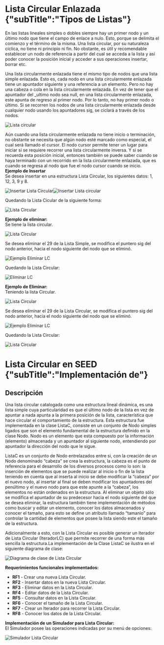# Lista Circular Enlazada {"subTitle":"Tipos de Listas"}

En las listas lineales simples o dobles siempre hay un primer nodo y un último nodo que tiene el campo de enlace a nulo. Esto, porque se delimita el comienzo y el término de la misma. Una lista circular, por su naturaleza cíclica, no tiene ni principio ni fin. No obstante, es útil y recomendable establecer un nodo de referencia a partir del cual se acceda a la lista y así poder conocer la posición inicial y acceder a sus operaciones insertar, borrar etc.  
  
Una lista circularmente enlazada tiene el mismo tipo de nodos que una lista simple enlazada. Esto es, cada nodo en una lista circularmente enlazada tiene un apuntador siguiente y una referencia a un elemento. Pero no hay una cabeza o cola en la lista circularmente enlazada. En vez de tener que el apuntador del \_ultimo nodo sea null, en una lista circularmente enlazada, este apunta de regreso al primer nodo. Por lo tanto, no hay primer nodo o último. Si se recorren los nodos de una lista circularmente enlazada desde cualquier nodo usando los apuntadores sig, se ciclará a través de los nodos.

![Lista circular](/assets/images/list/listaC_1.1.jpg)

Aún cuando una lista circularmente enlazada no tiene inicio o terminación, no obstante se necesita que algún nodo esté marcado como especial, el cual será llamado el cursor. El nodo cursor permite tener un lugar para iniciar si se requiere recorrer una lista circularmente inversa. Y si se recuerda esta posición inicial, entonces también se puede saber cuando se haya terminado con un recorrido en la lista circularmente enlazada, que es cuando se regresa al nodo que fue el nodo cursor cuando se inicio.  
**Ejemplo de Insertar**  
Se desea insertar en una estructura Lista Circular, los siguientes datos: 1, 12, 3, 9 y 8.

![Insertar Lista Circular](/assets/images/list/listaC_4.jpg)![Insertar Lista circular](/assets/images/list/listaC_5.jpg)

Quedando la Lista Cicular de la siguiente forma:

![Lista Circular](/assets/images/list/listaC_6.jpg)

  
**Ejemplo de eliminar:**  
Se tiene la lista circular.  

![Lista Circular](/assets/images/list/listaC_7.jpg)

Se desea eliminar el 29 de la Lista Simple, se modifica el puntero sig del nodo anterior, hacia el nodo siguiente del nodo que se eliminó.

![Ejemplo Eliminar LC](/assets/images/list/listaC_8.jpg)

Quedando la Lista Circular:

![Eliminar LC](/assets/images/list/listaC_9.jpg)

**Ejemplo de Eliminar:**  
Teniendo la lista Circular.  

![Lista Circular](/assets/images/list/listaC_10.jpg)

Se desea eliminar el 29 de la Lista Circular, se modifica el puntero sig del nodo anterior, hacia el nodo siguiente del nodo que se eliminó.

![Ejemplo Eliminar LC](/assets/images/list/listaC_11.jpg)

Quedando la Lista Circular:

![Lista Circular](/assets/images/list/listaC_12.jpg)

# Lista Circular en SEED {"subTitle":"Implementación de"}  

## Descripción

Una lista circular catalogada como una estructura lineal dinámica, es una lista simple cuya particularidad es que el último nodo de la lista en vez de apuntar a nada apunta a la primera posición de la lista, característica que hace circular el comportamiento de la estructura. Esta estructura fue implementada en la clase ListaC, consiste en un conjunto de Nodo simples ligados que son el elemento fundamental de la estructura definido en la clase Nodo. Nodo es un elemento que esta compuesto por la información (elemento) almacenada y un apuntador al siguiente nodo, entendiendo por apuntador la dirección del nodo que le sigue.  
  
ListaC es un conjunto de Nodo entrelazados entre si, con la creación de un Nodo denominado “cabeza” se crea la estructura, la cabeza es el punto de referencia para el desarrollo de los diversos procesos como lo son: la inserción de elementos que se puede realizar al inicio o fin de la lista teniendo en cuenta que al inserta al inicio se debe modificar la “cabeza” por el nuevo nodo, al insertar al final se deben modificar los apuntadores del penúltimo y el nuevo nodo para que este apunte a la “cabeza”, los elementos no están ordenados en la estructura. Al eliminar un objeto sólo se modifica el apuntador de su predecesor hacia el nodo siguiente del que se desea eliminar, la estructura también tiene implementación de métodos como buscar y editar un elemento, conocer los datos almacenados y conocer el tamaño, para esto se define un atributo llamado “tamanio” para controlar la cantidad de elementos que posee la lista siendo este el tamaño de la estructura.  
  
Adicionalmente a esto, con la Lista Circular es posible generar un Iterador de Lista Circular (IteradorLC) que permite recorrer de una forma más sencilla la estructura.La implementación de la Clase ListaC se ilustra en el siguiente diagrama de clase:  
  
![Diagrama de clase de Lista Circular](/assets/images/list/listaC_2.jpg)

**Requerimientos funcionales implementados:**  
  
- **RF1** - Crear una nueva Lista Circular.  
- **RF2** - Insertar datos en la nueva Lista Circular.  
- **RF3** - Eliminar datos en la Lista Circular.  
- **RF4** - Editar datos de la Lista Circular.  
- **RF5** - Consultar datos en la Lista Circular.  
- **RF6** - Conocer el tamaño de la Lista Circular.  
- **RF7** - Crear un Iterador para recorrer la Lista Circular.  
- **RF8** - Conocer los datos de la Lista Circular.  
  
  
**Implementación de un Simulador para Lista Circular:**  
El Simulador posee las operaciones indicadas por su menú de opciones:  
  

![Simulador Lista Circular](/assets/images/list/listaC_3.jpg)
